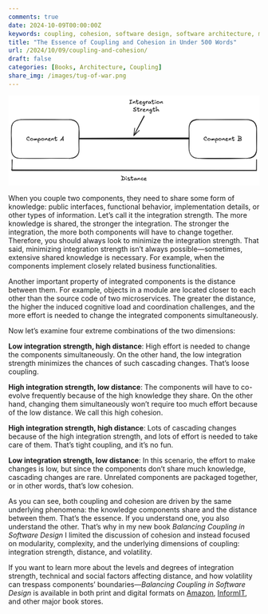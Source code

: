 ```yaml
---
comments: true
date: 2024-10-09T00:00:00Z
keywords: coupling, cohesion, software design, software architecture, microservices, software engineering, modularity, complexity, balancing coupling, balancing coupling in software design
title: "The Essence of Coupling and Cohesion in Under 500 Words"
url: /2024/10/09/coupling-and-cohesion/
draft: false
categories: [Books, Architecture, Coupling]
share_img: /images/tug-of-war.png
---
```


<img src="/images/strength-and-distance.png" alt="Integration Strength and Distance" />

When you couple two components, they need to share some form of knowledge: public interfaces, functional behavior, implementation details, or other types of information. Let’s call it the integration strength. The more knowledge is shared, the stronger the integration. The stronger the integration, the more both components will have to change together. Therefore, you should always look to minimize the integration strength. That said, minimizing integration strength isn’t always possible—sometimes, extensive shared knowledge is necessary. For example, when the components implement closely related business functionalities.

Another important property of integrated components is the distance between them. For example, objects in a module are located closer to each other than the source code of two microservices. The greater the distance, the higher the induced cognitive load and coordination challenges, and the more effort is needed to change the integrated components simultaneously.

<!--more-->

Now let’s examine four extreme combinations of the two dimensions:

**Low integration strength, high distance**: High effort is needed to change the components simultaneously. On the other hand, the low integration strength minimizes the chances of such cascading changes. That’s loose coupling.

**High integration strength, low distance**: The components will have to co-evolve frequently because of the high knowledge they share. On the other hand, changing them simultaneously won’t require too much effort because of the low distance. We call this high cohesion.

**High integration strength, high distance**: Lots of cascading changes because of the high integration strength, and lots of effort is needed to take care of them. That’s tight coupling, and it’s no fun.

**Low integration strength, low distance**: In this scenario, the effort to make changes is low, but since the components don’t share much knowledge, cascading changes are rare. Unrelated components are packaged together, or in other words, that’s low cohesion.

As you can see, both coupling and cohesion are driven by the same underlying phenomena: the knowledge components share and the distance between them. That’s the essence. If you understand one, you also understand the other. That’s why in my new book *Balancing Coupling in Software Design* I limited the discussion of cohesion and instead focused on modularity, complexity, and the underlying dimensions of coupling: integration strength, distance, and volatility.

If you want to learn more about the levels and degrees of integration strength, technical and social factors affecting distance, and how volatility can trespass components’ boundaries—*Balancing Coupling in Software Design* is available in both print and digital formats on [Amazon](https://amzn.to/3BIIPyk), [InformIT](https://click.linksynergy.com/deeplink?id=XLXvHJZS*qY&mid=24808&murl=https%3A%2F%2Fwww.informit.com%2Fstore%2Fbalancing-coupling-in-software-design-universal-design-9780137353484), and other major book stores.